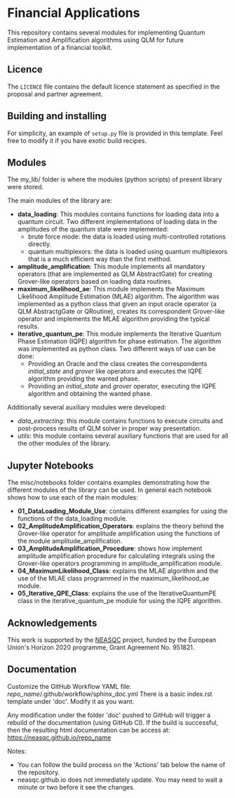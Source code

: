 # Financial Applications

This repository contains several modules for implementing Quantum  Estimation and Amplification algorithms using QLM for future implementation of a financial toolkit. 

## Licence

The `LICENCE` file contains the default licence statement as specified in the proposal and partner agreement.

## Building and installing

For simplicity, an example of `setup.py` file is provided in this template.
Feel free to modify it if you have exotic build recipes.


## Modules 

The my\_lib/ folder is where the modules (python scripts) of present library were stored. 

The main modules of the library are: 
* **data\_loading**: This modules contains functions for loading data into a quantum circuit. Two different implementations of loading data in the amplitudes of the quantum state were implemented:
    * brute force mode: the data is loaded using multi-controlled rotations directly.
    * quantum multiplexors: the data is loaded using quantum multiplexors that is a much efficient way than the first method.
* **amplitude\_amplification**: This module implements all mandatory operators (that are implemented as QLM AbstractGate) for creating Grover-like operators based on loading data routines. 
* **maximum\_likelihood\_ae**: This module implements the Maximum Likelihood Amplitude Estimation (MLAE) algorithm. The algorithm was implemented as a python class that given an input oracle operator (a QLM AbstractgGate or QRoutine), creates its correspondent Grover-like operator and implements the MLAE algorithm providing the typical results.
* **iterative\_quantum\_pe**: This module implements the Iterative Quantum Phase Estimation (IQPE) algorithm for phase estimation. The algorithm was implemented as python class. Two different ways of use can be done:
    * Providing an Oracle and the class creates the correspondents *initial_state* and *grover* like operators and executes the IQPE algorithm providing the wanted phase.
    * Providing an *initial\_state* and *grover* operator, executing the IQPE algorithm and obtaining the wanted phase.

Additionally several auxiliary modules were developed:
* *data\_extracting*: this module contains functions to execute circuits and post-process results of QLM solver in proper way presentation.
* *utils*: this module contains several auxiliary functions that are used for all the other modules of the library.

## Jupyter Notebooks

The misc/notebooks folder contains examples demonstrating how the different modules of the library can be used. In general each notebook shows how to use each of the main modules:

* **01\_DataLoading\_Module\_Use**: contains different examples for using the functions of the data\_loading module. 
* **02\_AmplitudeAmplification\_Operators**: explains the theory behind the Grover-like operator for amplitude amplification using the functions of the module amplitude\_amplification. 
* **03\_AmplitudeAmplification\_Procedure**: shows how implement amplitude amplification procedure for calculating integrals using the Grover-like operators programming in amplitude\_amplification module.
* **04\_MaximumLikelihood\_Class**: explains the MLAE algorithm and the use of the MLAE class programmed in the maximum\_likelihood\_ae module. 
* **05\_Iterative\_QPE\_Class**: explains the use of the IterativeQuantumPE class in the iterative\_quantum\_pe module for using the IQPE algorithm. 
## Acknowledgements

This work is supported by the [NEASQC](https://cordis.europa.eu/project/id/951821) project, funded by the European Union's Horizon 2020 programme, Grant Agreement No. 951821.

## Documentation
Customize the GitHub Workflow YAML file: *repo_name*/.github/workflow/sphinx\_doc.yml
There is a basic index.rst template under 'doc'. Modify it as you want.

Any modification under the folder 'doc' pushed to GitHub will trigger a rebuild of the documentation (using GitHub CI).
If the build is successful, then the resulting html documentation can be access at: https://neasqc.github.io/repo_name

Notes: 
  - You can follow the build process on the 'Actions' tab below the name of the repository.
  - neasqc.github.io does not immediately update. You may need to wait a minute or two before it see the changes.
